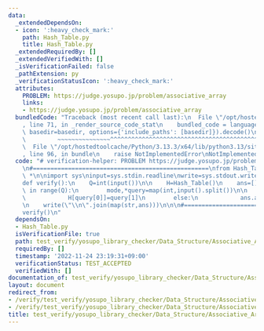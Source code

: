 ```yaml
---
data:
  _extendedDependsOn:
  - icon: ':heavy_check_mark:'
    path: Hash_Table.py
    title: Hash_Table.py
  _extendedRequiredBy: []
  _extendedVerifiedWith: []
  _isVerificationFailed: false
  _pathExtension: py
  _verificationStatusIcon: ':heavy_check_mark:'
  attributes:
    PROBLEM: https://judge.yosupo.jp/problem/associative_array
    links:
    - https://judge.yosupo.jp/problem/associative_array
  bundledCode: "Traceback (most recent call last):\n  File \"/opt/hostedtoolcache/Python/3.13.3/x64/lib/python3.13/site-packages/onlinejudge_verify/documentation/build.py\"\
    , line 71, in _render_source_code_stat\n    bundled_code = language.bundle(stat.path,\
    \ basedir=basedir, options={'include_paths': [basedir]}).decode()\n          \
    \         ~~~~~~~~~~~~~~~^^^^^^^^^^^^^^^^^^^^^^^^^^^^^^^^^^^^^^^^^^^^^^^^^^^^^^^^^^^^^^^^^^\n\
    \  File \"/opt/hostedtoolcache/Python/3.13.3/x64/lib/python3.13/site-packages/onlinejudge_verify/languages/python.py\"\
    , line 96, in bundle\n    raise NotImplementedError\nNotImplementedError\n"
  code: "# verification-helper: PROBLEM https://judge.yosupo.jp/problem/associative_array\n\
    \n#==================================================\nfrom Hash_Table import\
    \ *\n\nimport sys\ninput=sys.stdin.readline\nwrite=sys.stdout.write\n\n#==================================================\n\
    def verify():\n    Q=int(input())\n\n    H=Hash_Table()\n    ans=[]\n    for q\
    \ in range(Q):\n        mode,*query=map(int,input().split())\n\n        if mode==0:\n\
    \            H[query[0]]=query[1]\n        else:\n            ans.append(H.get(query[0],0))\n\
    \n    write(\"\\n\".join(map(str,ans)))\n\n\n#==================================================\n\
    verify()\n"
  dependsOn:
  - Hash_Table.py
  isVerificationFile: true
  path: test_verify/yosupo_library_checker/Data_Structure/Associative_Array.test.py
  requiredBy: []
  timestamp: '2022-11-24 23:19:31+09:00'
  verificationStatus: TEST_ACCEPTED
  verifiedWith: []
documentation_of: test_verify/yosupo_library_checker/Data_Structure/Associative_Array.test.py
layout: document
redirect_from:
- /verify/test_verify/yosupo_library_checker/Data_Structure/Associative_Array.test.py
- /verify/test_verify/yosupo_library_checker/Data_Structure/Associative_Array.test.py.html
title: test_verify/yosupo_library_checker/Data_Structure/Associative_Array.test.py
---
```

